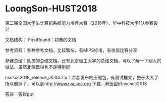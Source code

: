 # LoongSon-HUST2018
第二届全国大学生计算机系统能力培养大赛（2018年），华中科技大学1队参赛设计

文档结构：
FirstRound：初赛的文档

参考资料：各种参考文档，比较繁杂，有MIPS标准，有往届比赛分享

参赛总结：队员的总结文档，还有北京理工大学的总结文档，可以了解一下别人的做法，虽然北理做得也不是特别好

nscscc2018_release_v0.04.zip：龙芯发布的压缩包，有测试框架，由于太大了所以删掉了，可以到http://www.nscscc.org 下载，解压密码nscscc2018

答辩：答辩ppt
